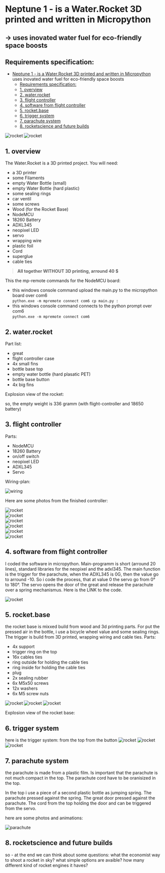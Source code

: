 # Neptune 1 - is a Water.Rocket 3D printed and written in Micropython  
## -> uses inovated water fuel for eco-friendly space boosts
## Requirements specification:
- [Neptune 1 - is a Water.Rocket 3D printed and written in Micropython](#neptune-1---is-a-waterrocket-3d-printed-and-written-in-micropython)  
   uses inovated water fuel for eco-friendly space boosts
  - [Requirements specification:](#requirements-specification)
  - [1. overview](#1-overview)
  - [2. water.rocket](#2-waterrocket)
  - [3. flight controller](#3-flight-controller)
  - [4. software from flight controller](#4-software-from-flight-controller)
  - [5. rocket.base](#5-rocketbase)
  - [6. trigger system](#6-trigger-system)
  - [7. parachute system](#7-parachute-system)
  - [8. rocketscience and future builds](#8-rocketscience-and-future-builds)

![rocket](photos_animations/complete_rocket.jpg)
![rocket](photos_animations/CAD1.jpg)

<a name="overview"></a>
## 1. overview
The Water.Rocket is a 3D printed project. You will need:
- a 3D printer
- some Filaments
- empty Water Bottle (small)
- empty Water Bottle (hard plastic)
- some sealing rings
- car ventil
- some screws
- Wood (for the Rocket Base)
- NodeMCU
- 18260 Battery
- ADXL345
- neopixel LED
- servo
- wrapping wire
- plastic foil
- Cord
- superglue
- cable ties  
> **All together WITHOUT 3D printing, arround 40 $**

This the mp-remote commands for the NodeMCU board:  
- this windows console command upload the main.py to the micropython board over com6  
`python.exe -m mpremote connect com6 cp main.py :`  
- this windows console command connects to the python prompt over com6  
`python.exe -m mpremote connect com6`  

<a name="Water.rocket"></a>
## 2. water.rocket

Part list:
- great
- flight controller case
- 4x small fins
- bottle base top
- empty water bottle (hard plasatic PET)
- bottle base button
- 4x big fins

Explosion view of the rocket:

so, the empty weight is 336 gramm (with flight-controller and 18650 battery)

<a name="flight-controller"></a>
## 3. flight controller
Parts:
- NodeMCU
- 18260 Battery
- on/off switch
- neopixel LED
- ADXL345
- Servo

Wiring-plan:

![wiring](photos_animations/wiring.jpg)  

Here are some photos from the finished controller:

![rocket](photos_animations/flight-controller1.jpg)  
![rocket](photos_animations/flight-controller2.jpg)  
![rocket](photos_animations/flight-controller3.jpg)  
![rocket](photos_animations/flight-controller4.jpg)  
![rocket](photos_animations/flight-controller5.jpg)  
![rocket](photos_animations/flight-controller6.jpg)  


<a name="software-flight-control"></a>
## 4. software from flight controller

I coded the software in micropython. Main-programm is short (arround 20 lines), standard libraries for the neopixel and the adxl345.
The main function is the trigger for the parachute, when the ADXL345 is 0G, then the value go to arround -10. So i code the process, that at value 0 the servo go from 0° to 180°. The servo opens the door of the great and release the parachute over a spring mechanismus.
Here is the LINK to the code.

![rocket](photos_animations/data-analyse1.png)

<a name="rocket-base"></a>
## 5. rocket.base
the rocket base is mixxed build from wood and 3d printing parts.
For put the pressed air in the bottle, i use a bicycle wheel value and some sealing rings.
The trigger is build from 3D printed, wrapping wiring and cable ties.
Parts:
- 4x support
- trigger ring on the top
- 16x cables ties
- ring outside for holding the cable ties
- ring inside for holding the cable ties
- plug
- 2x sealing rubber
- 6x M5x50 screws
- 12x washers
- 6x M5 screw nuts

![rocket](photos_animations/rocket-base1.jpg)
![rocket](photos_animations/rocket-base2.jpg)
![rocket](photos_animations/rocket-base3.jpg)


Explosion view of the rocket base:

<a name="trigger-system"></a>
## 6. trigger system  
here is the trigger system:
from the top
from the button
![rocket](photos_animations/trigger1.jpg)
![rocket](photos_animations/CAD2.png)
![rocket](photos_animations/CAD3.png)

<a name="parachute-system"></a>
## 7. parachute system
the parachute is made from a plastic film.
Is important that the parachute is not much compact in the top. The parachute cord have to be oranisized in the top.

In the top i use a piece of a second plastic bottle as jumping spring. The parachute pressed against the spring. The great door pressed against the parachute. The cord from the top holding the door and can be triggered from the servo.

here are some photos and animations:

![parachute](photos_animations/rocket_parachute1_slow.gif)


<a name="rocketscience-future"></a>
## 8. rocketscience and future builds  

so - at the end we can think about some questions:
what the economist way to shoot a rocket in sky?
what simple options are avaible?
how many different kind of rocket engines it haves?

